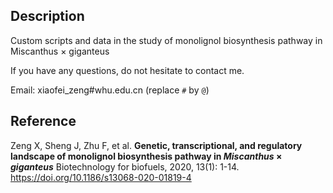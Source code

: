 ## Description

Custom scripts and data in the study of monolignol biosynthesis pathway in Miscanthus × giganteus

If you have any questions, do not hesitate to contact me.

Email: xiaofei_zeng#whu.edu.cn (replace `#` by `@`)

## Reference

Zeng X, Sheng J, Zhu F, et al. **Genetic, transcriptional, and regulatory landscape of monolignol biosynthesis pathway in *Miscanthus* × *giganteus*** Biotechnology for biofuels, 2020, 13(1): 1-14. https://doi.org/10.1186/s13068-020-01819-4
